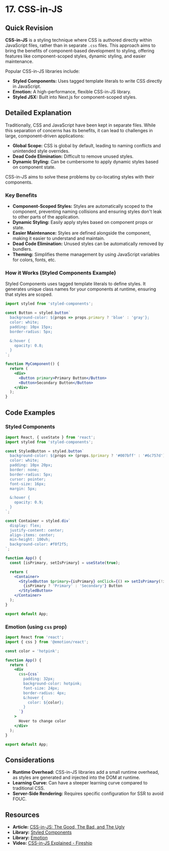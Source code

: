 
# 17. CSS-in-JS

## Quick Revision

**CSS-in-JS** is a styling technique where CSS is authored directly within JavaScript files, rather than in separate `.css` files. This approach aims to bring the benefits of component-based development to styling, offering features like component-scoped styles, dynamic styling, and easier maintenance.

Popular CSS-in-JS libraries include:

*   **Styled Components:** Uses tagged template literals to write CSS directly in JavaScript.
*   **Emotion:** A high-performance, flexible CSS-in-JS library.
*   **Styled JSX:** Built into Next.js for component-scoped styles.

## Detailed Explanation

Traditionally, CSS and JavaScript have been kept in separate files. While this separation of concerns has its benefits, it can lead to challenges in large, component-driven applications:

*   **Global Scope:** CSS is global by default, leading to naming conflicts and unintended style overrides.
*   **Dead Code Elimination:** Difficult to remove unused styles.
*   **Dynamic Styling:** Can be cumbersome to apply dynamic styles based on component state.

CSS-in-JS aims to solve these problems by co-locating styles with their components.

### Key Benefits

*   **Component-Scoped Styles:** Styles are automatically scoped to the component, preventing naming collisions and ensuring styles don't leak to other parts of the application.
*   **Dynamic Styling:** Easily apply styles based on component props or state.
*   **Easier Maintenance:** Styles are defined alongside the component, making it easier to understand and maintain.
*   **Dead Code Elimination:** Unused styles can be automatically removed by bundlers.
*   **Theming:** Simplifies theme management by using JavaScript variables for colors, fonts, etc.

### How it Works (Styled Components Example)

Styled Components uses tagged template literals to define styles. It generates unique class names for your components at runtime, ensuring that styles are scoped.

```jsx
import styled from 'styled-components';

const Button = styled.button`
  background-color: ${props => props.primary ? 'blue' : 'gray'};
  color: white;
  padding: 10px 15px;
  border-radius: 5px;

  &:hover {
    opacity: 0.8;
  }
`;

function MyComponent() {
  return (
    <div>
      <Button primary>Primary Button</Button>
      <Button>Secondary Button</Button>
    </div>
  );
}
```

## Code Examples

### Styled Components

```jsx
import React, { useState } from 'react';
import styled from 'styled-components';

const StyledButton = styled.button`
  background-color: ${props => (props.$primary ? '#007bff' : '#6c757d')};
  color: white;
  padding: 10px 20px;
  border: none;
  border-radius: 5px;
  cursor: pointer;
  font-size: 16px;
  margin: 5px;

  &:hover {
    opacity: 0.9;
  }
`;

const Container = styled.div`
  display: flex;
  justify-content: center;
  align-items: center;
  min-height: 100vh;
  background-color: #f0f2f5;
`;

function App() {
  const [isPrimary, setIsPrimary] = useState(true);

  return (
    <Container>
      <StyledButton $primary={isPrimary} onClick={() => setIsPrimary(!isPrimary)}>
        {isPrimary ? 'Primary' : 'Secondary'} Button
      </StyledButton>
    </Container>
  );
}

export default App;
```

### Emotion (using `css` prop)

```jsx
import React from 'react';
import { css } from '@emotion/react';

const color = 'hotpink';

function App() {
  return (
    <div
      css={css`
        padding: 32px;
        background-color: hotpink;
        font-size: 24px;
        border-radius: 4px;
        &:hover {
          color: ${color};
        }
      `}
    >
      Hover to change color
    </div>
  );
}

export default App;
```

## Considerations

*   **Runtime Overhead:** CSS-in-JS libraries add a small runtime overhead, as styles are generated and injected into the DOM at runtime.
*   **Learning Curve:** Can have a steeper learning curve compared to traditional CSS.
*   **Server-Side Rendering:** Requires specific configuration for SSR to avoid FOUC.

## Resources

*   **Article:** [CSS-in-JS: The Good, The Bad, and The Ugly](https://www.freecodecamp.org/news/css-in-js-the-good-the-bad-and-the-ugly/)
*   **Library:** [Styled Components](https://styled-components.com/)
*   **Library:** [Emotion](https://emotion.sh/docs/introduction)
*   **Video:** [CSS-in-JS Explained - Fireship](https://www.youtube.com/watch?v=static-relative-absolute-fixed-sticky)
